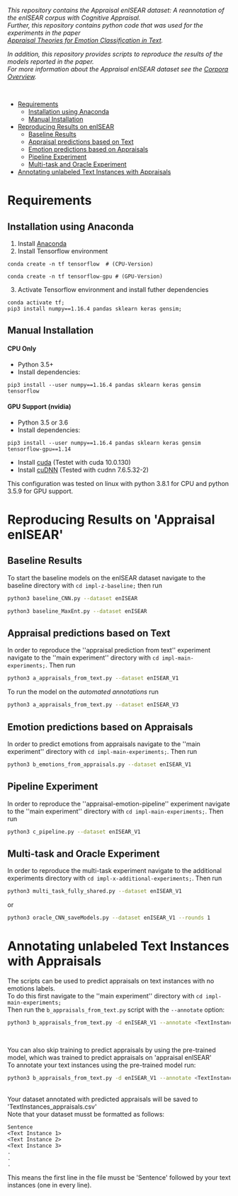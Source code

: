 *This repository contains the Appraisal enISEAR dataset: A reannotation of the enISEAR corpus with Cognitive Appraisal.*  
*Further, this repository contains python code that was used for the experiments in the paper*  
*[Appraisal Theories for Emotion Classification in Text](https://arxiv.org/abs/2003.14155).*  

*In addition, this repository provides scripts to reproduce the results of the models reported in the paper.*  
*For more information about the Appraisal enISEAR dataset see the [Corpora Overview](corpora).*

<br>

- [Requirements](#requirements)
  * [Installation using Anaconda](#installation-using-anaconda)
  * [Manual Installation](#manual-installation)
- [Reproducing Results on enISEAR](#reproducing-results-on-enisear)
  * [Baseline Results](#baseline-results)
  * [Appraisal predictions based on Text](#appraisal-predictions-based-on-text)
  * [Emotion predictions based on Appraisals](#emotion-predictions-based-on-appraisals)
  * [Pipeline Experiment](#pipeline-experiment)
  * [Multi-task and Oracle Experiment](#multi-task-and-oracle-experiment)
- [Annotating unlabeled Text Instances with Appraisals](#annotating-unlabeled-text-instances-with-appraisals)

# Requirements

## Installation using Anaconda
1. Install [Anaconda](https://docs.anaconda.com/anaconda/install/)
2. Install Tensorflow environment

  ```
  conda create -n tf tensorflow  # (CPU-Version)
  ```

  ```
  conda create -n tf tensorflow-gpu # (GPU-Version)
  ```

3. Activate Tensorflow environment and install futher dependencies

  ```
  conda activate tf;
  pip3 install numpy==1.16.4 pandas sklearn keras gensim;
  ```

## Manual Installation

#### CPU Only
* Python 3.5+
* Install dependencies:
```
pip3 install --user numpy==1.16.4 pandas sklearn keras gensim tensorflow
```

#### GPU Support (nvidia)
* Python 3.5 or 3.6
* Install dependencies:
```
pip3 install --user numpy==1.16.4 pandas sklearn keras gensim tensorflow-gpu==1.14
```

* Install [cuda](https://developer.nvidia.com/cuda-downloads 'https://developer.nvidia.com/cuda-downloads') (Testet with cuda 10.0.130)
* Install [cuDNN](https://developer.nvidia.com/cudnn 'https://developer.nvidia.com/cudnn') (Tested with cudnn 7.6.5.32-2)

This configuration was tested on linux with python 3.8.1 for CPU and python 3.5.9 for GPU support.


# Reproducing Results on 'Appraisal enISEAR'

## Baseline Results
To start the baseline models on the enISEAR dataset navigate to the baseline directory with `cd impl-z-baseline;` then run
```bash
python3 baseline_CNN.py --dataset enISEAR
```
```bash
python3 baseline_MaxEnt.py --dataset enISEAR
```

## Appraisal predictions based on Text
In order to reproduce the ''appraisal prediction from text'' experiment navigate to the ''main experiment'' directory with `cd impl-main-experiments;`. Then run
```bash
python3 a_appraisals_from_text.py --dataset enISEAR_V1
```

To run the model on the *automated annotations* run
```bash
python3 a_appraisals_from_text.py --dataset enISEAR_V3
```

## Emotion predictions based on Appraisals
In order to predict emotions from appraisals navigate to the ''main experiment'' directory with `cd impl-main-experiments;`. Then run
```bash
python3 b_emotions_from_appraisals.py --dataset enISEAR_V1
```

## Pipeline Experiment
In order to reproduce the ''appraisal-emotion-pipeline'' experiment navigate to the ''main experiment'' directory with `cd impl-main-experiments;`. Then run
```bash
python3 c_pipeline.py --dataset enISEAR_V1
```

## Multi-task and Oracle Experiment
In order to reproduce the multi-task experiment navigate to the additional experiments directory with `cd impl-x-additional-experiments;`. Then run
```bash
python3 multi_task_fully_shared.py --dataset enISEAR_V1
```
or
```bash
python3 oracle_CNN_saveModels.py --dataset enISEAR_V1 --rounds 1
```

# Annotating unlabeled Text Instances with Appraisals
The scripts can be used to predict appraisals on text instances with no emotions labels.  
To do this first navigate to the ''main experiment'' directory with `cd impl-main-experiments;`  
Then run the `b_appraisals_from_text.py` script with the `--annotate` option:

```bash
python3 b_appraisals_from_text.py -d enISEAR_V1 --annotate <TextInstances>.csv
```

<br>

You can also skip training to predict appraisals by using the pre-trained model, which was
trained to predict appraisals on 'appraisal enISEAR'  
To annotate your text instances using the pre-trained model run:

```bash
python3 b_appraisals_from_text.py -d enISEAR_V1 --annotate <TextInstances>.csv --loadmodel ../pre-trained/enISEAR_V1_appraisal_predictor.h5
```

<br>
Your dataset annotated with predicted appraisals will be saved to 'TextInstances_appraisals.csv'  
<br>
Note that your dataset musst be formatted as follows:

```
Sentence
<Text Instance 1>
<Text Instance 2>
<Text Instance 3>
.
.
.
```
This means the first line in the file musst be 'Sentence' followed by your text instances (one in every line).
